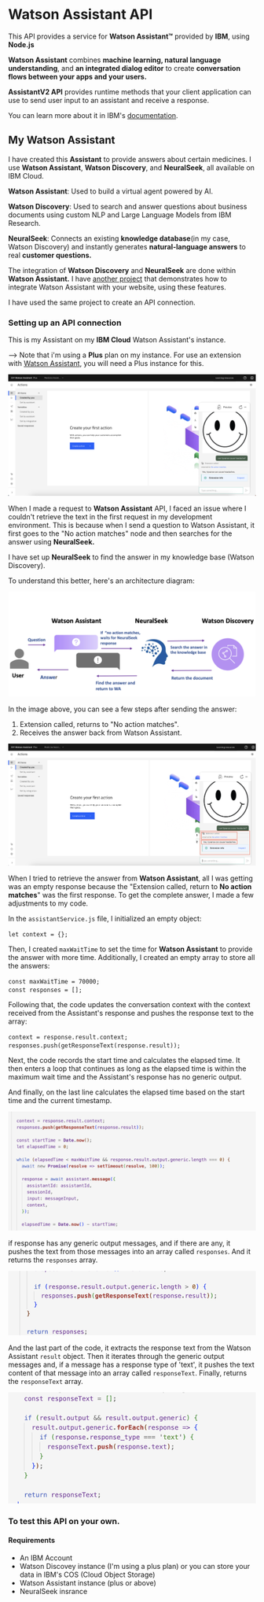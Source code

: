 # Watson Assistant API

This API provides a service for **Watson Assistant™️** provided by **IBM**, using **Node.js**

**Watson Assistant** combines **machine learning, natural language understanding**, and **an integrated dialog editor** to create **conversation flows between your apps and your users.**

**AssistantV2 API** provides runtime methods that your client application can use to send user input to an assistant and receive a response.

You can learn more about it in IBM's [documentation](https://cloud.ibm.com/apidocs/assistant-v2?code=node).

## My Watson Assistant

I have created this **Assistant** to provide answers about certain medicines. I use **Watson Assistant**, **Watson Discovery**, and **NeuralSeek**, all available on IBM Cloud.

**Watson Assistant**: Used to build a virtual agent powered by AI.

**Watson Discovery**: Used to search and answer questions about business documents using custom NLP and Large Language Models from IBM Research.

**NeuralSeek**: Connects an existing **knowledge database**(in my case, Watson Discovery) and instantly generates **natural-language answers** to real **customer questions.**

The integration of **Watson Discovery** and **NeuralSeek** are done within **Watson Assistant.** I have [another project](https://github.com/miucciaknows/Medicine-Assistant) that demonstrates how to integrate Watson Assistant with your website, using these features.

I have used the same project to create an API connection.

### Setting up an API connection

This is my Assistant on my **IBM Cloud** Watson Assistant's instance.

--> Note that i'm using a **Plus** plan on my instance. For use an extension with [Watson Assistant](https://cloud.ibm.com/docs/assistant?topic=assistant-index), you will need a Plus instance for this.

![Watson Assistant](./images/00.png)

When I made a request to **Watson Assistant** API, I faced an issue where I couldn't retrieve the text in the first request in my development environment. This is because when I send a question to Watson Assistant, it first goes to the "No action matches" node and then searches for the answer using **NeuralSeek.**

I have set up **NeuralSeek** to find the answer in my knowledge base (Watson Discovery).

To understand this better, here's an architecture diagram:

![Architecture of my application](./images/02.png)

In the image above, you can see a few steps after sending the answer:

1. Extension called, returns to "No action matches".
2. Receives the answer back from Watson Assistant.

![Receiving the answer from WA](./images/01.png)

When I tried to retrieve the answer from **Watson Assistant**, all I was getting was an empty response because the "Extension called, return to **No action matches**" was the first response. To get the complete answer, I made a few adjustments to my code.

In the `assistantService.js` file, I initialized an empty object:

`let context = {};`

Then, I created `maxWaitTime` to set the time for **Watson Assistant** to provide the answer with more time. Additionally, I created an empty array to store all the answers:

`const maxWaitTime = 70000;`
<br>
`const responses = [];`

Following that, the code updates the conversation context with the context received from the Assistant's response and pushes the response text to the array:

`context = response.result.context;`
<br>
`responses.push(getResponseText(response.result));`

Next, the code records the start time and calculates the elapsed time. It then enters a loop that continues as long as the elapsed time is within the maximum wait time and the Assistant's response has no generic output.

And finally, on the last line calculates the elapsed time based on the start time and the current timestamp.

![Code](./images/03.png)

if response has any generic output messages, and if there are any, it pushes the text from those messages into an array called `responses`. And it returns the `responses` array.

![Code](./images/04.png)

And the last part of the code, it extracts the response text from the Watson Assistant `result` object. Then it iterates through the generic output messages and, if a message has a response type of 'text', it pushes the text content of that message into an array called `responseText`. Finally, returns the `responseText` array.

![Code](./images/05.png)

### To test this API on your own.

#### Requirements

- An IBM Account
- Watson Discovey instance (I'm using a plus plan) or you can store your data in IBM's COS (Cloud Object Storage)
- Watson Assistant instance (plus or above)
- NeuralSeek insrance
